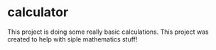 # calculator

This project is doing some really basic calculations.
This project was created to help with siple mathematics stuff!

